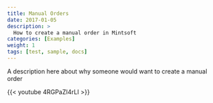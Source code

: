 ```yaml
---
title: Manual Orders
date: 2017-01-05
description: >
  How to create a manual order in Mintsoft
categories: [Examples]
weight: 1
tags: [test, sample, docs]
---
```


A description here about why someone would want to create a manual order

{{< youtube 4RGPaZI4rLI >}}

